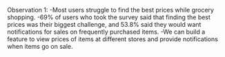 Observation 1:
  -Most users struggle to find the best prices while grocery shopping.
  -69% of users who took the survey said that finding the best prices was their biggest challenge, and 53.8% said they would want notifications for sales on frequently purchased items.
  -We can build a feature to view prices of items at different stores and provide notifications when items go on sale.
